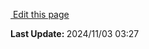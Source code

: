 <section class="lesli-documentation-footer">
    <p><a target="blank" href="https://github.com/LesliTech/Lesli/tree/master/docs/ruby-on-rails/courier.md"><i class="ri-external-link-fill"></i>&nbsp;Edit this page</a><p/>
    <p><b>Last Update: </b>2024/11/03 03:27</p>
</section>
<!-- This code was automatically generated -->
<!-- to update this docs please run rake docs:build -->
